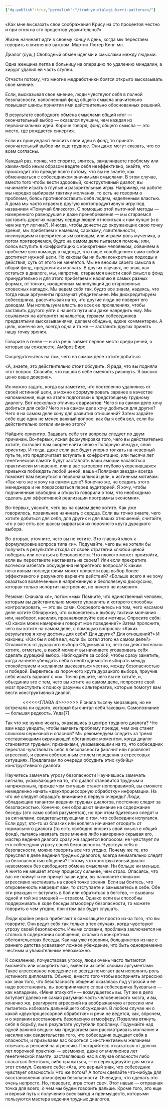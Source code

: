 ```yaml
---
{"dg-publish":true,"permalink":"/trudnye-dialogi-kerri-patterson/"}
---
```


«Как мне высказать свои соображения Крису на сто процентов честно и при этом на сто процентов уважительно?»

Жизнь начинает идти к своему концу в день, когда мы перестаем говорить о жизненно важном.
Мартин Лютер Кинг-мл.

Диалог (сущ.)
Свободный обмен идеями и смыслами между людьми.

Одна женщина легла в больницу на операцию по удалению миндалин, а хирург удалил ей часть ступни.

Отчасти потому, что многие медработники боятся открыто высказывать свое мнение.

Если, высказывая свое мнение, люди чувствуют себя в полной безопасности, наполненный фонд общего смысла значительно повышает шансы принятия ими действительно обоснованных решений.

В результате свободного обмена смыслами общий итог — окончательный выбор — оказался лучшим, чем каждая из первоначальных идей. Короче говоря,
фонд общего смысла — это место, где рождается синергия.

Если их принуждают вносить свои идеи в фонд, то принять окончательный выбор им еще труднее. Они даже могут сказать, что со всем согласны.

Каждый раз, поняв, что спорите, злитесь, замалчиваете проблему или каким-либо иным образом ведете себя неэффективно, знайте, что происходит это прежде всего потому, что вы не знаете, как обмениваться с собеседником значимыми смыслами. В этом случае, вместо того чтобы вести здоровый, конструктивный диалог, вы начинаете играть в глупые и разорительные игры. Например, на работе мы нередко выбираем тактику молчания, то есть не говорим о проблеме, боясь противопоставить себя людям, наделенным властью. А дома мы часто играем в другую контрпродуктивную игру под названием «Помучай близкого». С помощью этой пыточной методы — намеренного равнодушия и даже пренебрежения — мы стараемся заставить дорогих нашему сердцу людей относиться к нам лучше (и в чем же тут логика?). Иногда, чтобы донести до окружающих свою точку зрения, мы прибегаем к намекам, сарказму, язвительности, инсинуациям и презрительным взглядам; или играем роль мученика, а потом притворяемся, будто на самом деле пытаемся помочь; или, боясь вступить в конфронтацию с конкретным человеком, обвиняем в проблеме всю команду в надежде, что наше «сообщение» само собой достигнет нужной цели. Но каковы бы ни были конкретные подходы и действия, суть от этого не меняется. Мы не вносим своего смысла в общий фонд, предпочитая молчать.
В других случаях, не зная, как остаться в диалоге, мы, напротив, стараемся внести свой смысл в фонд принудительно и для этого прибегаем к насилию в самых разных формах, от тонких, изощренных манипуляций до откровенных словесных нападок. Мы ведем себя так, будто все знаем, надеясь, что тогда наши аргументы прозвучат убедительнее. Мы дискредитируем собеседника, рассчитывая на то, что другие люди не поверят его доводам. Мы используем власть во всех ее проявлениях, чтобы заставить другого уйти с нашего пути или даже навредить ему. Мы ссылаемся на авторитет начальства, терзаем собеседников предвзятыми высказываниями, делаем обидные, едкие комментарии. А цель, конечно же, всегда одна и та же — заставить других принять нашу точку зрения.

Говорите в гневе — и эта речь займет первое место среди речей, о которых вы сожалеете.
Амброз Бирс

Сосредоточьтесь на том, чего на самом деле хотите добиться

«А, знаете, это действительно стоит обсудить. Я рада, что вы подняли этот вопрос. Спасибо, что нашли в себе смелость рискнуть. Я высоко ценю ваше доверие».

Их можно задать, когда вы заметите, что постепенно удалились от своей истинной цели, а можно сформулировать заранее в качестве напоминания, еще на этапе подготовки к предстоящему трудному диалогу. Вот несколько отличных вариантов:
Чего я на самом деле хочу добиться для себя?
Чего я на самом деле хочу добиться для других?
Чего я на самом деле хочу для развития отношений?
Затем задайте себе еще один не менее важный вопрос: как бы я себя вел, если бы действительно хотели именно этого?

Найдите ориентир. Задавать себе эти вопросы следует по двум причинам. Во-первых, ясная формулировка того, чего вы действительно хотите, позволит вам скорее найти свою «Полярную звезду», свой ориентир. И тогда, даже если вас будут упорно толкать на неверный путь те, кто предпочитает вступать в конфронтацию, или тысячи лет генетической памяти будут заставлять ваши эмоции накаляться практически мгновенно, или в вас заговорит глубоко укоренившаяся привычка побеждать любой ценой, ваша «Полярная звезда» всегда поможет вам вернуться к первоначальной цели, к истинным мотивам.
«Так чего же я хочу на самом деле? Конечно же, не осадить этого менеджера и не покрасоваться перед аудиторией. Я хочу, чтобы подчиненные свободно и открыто говорили о том, что необходимо сделать для эффективной реализации программы экономии».

Во-первых, уясните, чего вы на самом деле хотите. Как уже говорилось, правильнее начинать с сердца. Если вы точно знаете, чего хотите добиться для себя, для других и для ваших отношений, считайте, что у вас есть все шансы вырваться из порочного круга дурацкого выбора.

Во-вторых, уточните, чего вы не хотите. Это главный ключ к формулировке вопроса типа «и». Подумайте, чего вы не хотели бы получить в результате отхода от своей стратегии «любой ценой победить или остаться в безопасности. Что плохого может произойти, если вы перестанете настаивать на своем? Или если прекратите всячески избегать обсуждения неприятного вопроса? К каким негативным последствиям может привести ваш выбор более эффективного и разумного варианта действий?
«Больше всего я не хочу оказаться вовлеченным в напряженную и бесполезную дискуссию, которая только испортит настроение, но ничего не изменит».

Резюме:
Сначала «я», потом «мы»
Помните, что единственный человек, которым вы действительно можете управлять и которого способны контролировать, — это вы сами.
Сосредоточьтесь на том, чего насамом деле хотите
Обнаружив, что склоняетесь к выбору тактики молчания или, наоборот, насилия, проанализируйте свои мотивы.
Спросите себя: «О каком моем намерении говорит мое поведение?»
Затем проясните, чего вы хотите на самом деле, с помощью вопросов: «Каких результатов я хочу достичь для себя? Для других? Для отношений?»
И наконец: «Как бы я себя вел, если бы хотел этого на самом деле?»
Откажитесь от дурацкого выбора
Обдумывая то, чего вы действительно хотите, отметьте, в какой момент вы начинаете уговаривать себя сделать дурацкий выбор.
Наблюдайте за собой, чтобы сразу заметить, когда начнете убеждать себя в необходимости выбирать между спокойствием и желанием высказаться честно, между безопасностью и победой.
Вырвитесь из порочного круга дурацкого выбора, приучив себя искать вариант с «и».
Точно решите, чего вы не хотите, и, объединив это с тем, чего вы хотите на самом деле, попросите свой мозг приступить к поиску разумных альтернатив, которые помогут вам вести конструктивный диалог.

              <<<<<<ГЛАВА 4>>>>>>>
Я знала тысячу мерзавцев, но не встречала ни одного, который бы считал себя таковым. Самопознание — большая редкость.
Уида[7]

Так что же нужно искать, оказавшись в центре трудного диалога? Что вам надо увидеть, чтобы выявить проблему прежде, чем она станет слишком серьезной и опасной? Мы рекомендуем следить за тремя составляющими окружающей обстановки: моментом, когда диалог становится трудным; признаками, указывающими на то, что собеседник перестал чувствовать себя в безопасности (молчит или проявляет агрессию), и своим собственным стилем поведения в стрессовых ситуациях. Предлагаем по очереди обсудить этих «убийц» конструктивного диалога.

Научитесь замечать угрозу безопасности
Научившись замечать сигналы, указывающие на то, что диалог становится трудным и напряженным, прежде чем ситуация станет непоправимой, вы сможете немедленно начать «двухпроцессорную обработку» информации. На что же следует обращать внимание в первую очередь? Люди, обладающие талантом ведения трудных диалогов, постоянно следят за безопасностью. Конечно, они обращают внимание на содержание беседы (это само собой разумеется), но при этом бдительно следят и за сигналами, свидетельствующими о том, что собеседник испугался. Если друг, кто-то из близких или коллега начинает отходить от нормального диалога (то есть свободно вносить свой смысл в общий фонд), пытаясь навязать свое мнение либо намеренно скрывая его, мастер ведения диалога сразу же задается вопросом: не чувствует ли его собеседник угрозу своей безопасности.
Чувствуя себя в безопасности, можно говорить все что угодно. Почему же те, кто преуспел в деле ведения трудных диалогов, всегда внимательно следят за безопасностью общения? Потому что конструктивный диалог невозможен без свободного обмена смыслами. Ни больше ни меньше. А ничто не мешает этому процессу сильнее, чем страх. Опасаясь, что вас не поймут и не примут ваши идеи, вы начинаете слишком агрессивно настаивать на своей точке зрения. Если вы боитесь, что откровенность навредит вам, то отступаете и замыкаетесь в себе. Обе эти реакции — вступить в бой или обратиться в бегство, — вызваны одной и той же эмоцией — страхом. Однако если вы способны поддерживать в ходе беседы атмосферу безопасности, то можете говорить о чем угодно, при этом вас будут слушать.

Люди крайне редко прибегают к самозащите просто из-за того, что вы говорите. Они ведут себя так только в тех случаях, когда чувствуют угрозу своей безопасности. Иными словами, проблема заключается не столько в содержании сообщения, сколько в конкретных обстоятельствах беседы. Как мы уже говорили, большинство из нас с раннего детства усваивают ложное убеждение, что быть одновременно честным и уважительным невозможно.

К сожалению, почувствовав угрозу, люди очень часто пытаются высмеять или оскорбить вас, вывести из себя своими аргументами. Такое агрессивное поведение не всегда помогает вам исполнять роль истинного дипломата. Обычно, вместо того чтобы воспринять агрессию как знак того, что безопасность общения оказалась под угрозой и ее надо восстановить, вы воспринимаете слова собеседника буквально — как нападение. «Меня атакуют!» — возмущаетесь вы. Тут же в дело вступает далеко не самая разумная часть человеческого мозга, и вы, конечно же, реагируете агрессией на воображаемую агрессию или пытаетесь избежать дальнейшего обсуждения. В любом случае ни о какой «двухпроцессорной обработке» и речи не ведется, как, впрочем, и о желании восстановить безопасную атмосферу. Позволив втянуть себя в борьбу, вы в результате усугубили проблему.
Подумайте над одной важной вещью: мы предлагаем вам рассматривать молчание и насилие как свидетельства того, что собеседник ощущает себя в опасности, и призываем вас бороться с инстинктивным желанием отвечать агрессией на агрессию. Постарайтесь отказаться от долгих лет порочной практики — возможно, даже от миллионов лет генетической памяти, заставляющих нас в случае опасности либо спасаться бегством, либо сражаться, — и перекодируйте для мозга этот стимул. Скажите себе: «Ага, это верный знак, что собеседник чувствует опасность!» Что же потом? А потом сделайте что-нибудь для восстановления атмосферы безопасности.
Очевидно, что сделать это очень непросто. Но, поверьте, игра стоит свеч. Этот навык — отправная точка для всего, о чем мы будем говорить дальше. Кроме того, это еще и верный путь к получению всех выгод и преимуществ, которыми пользуются мастера ведения трудных диалогов.
